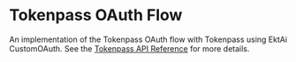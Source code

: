 # Tokenpass OAuth Flow

An implementation of the Tokenpass OAuth flow with Tokenpass using EktAi  CustomOAuth. See the [Tokenpass API Reference](http://apidocs.tokenly.com/tokenpass/#oauth-integration) for more details.
